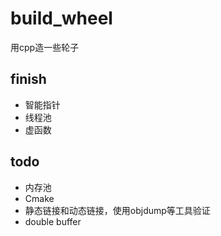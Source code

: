 # build\_wheel

用cpp造一些轮子

## finish

* 智能指针
* 线程池
* 虚函数
## todo

* 内存池
* Cmake
* 静态链接和动态链接，使用objdump等工具验证
* double buffer
